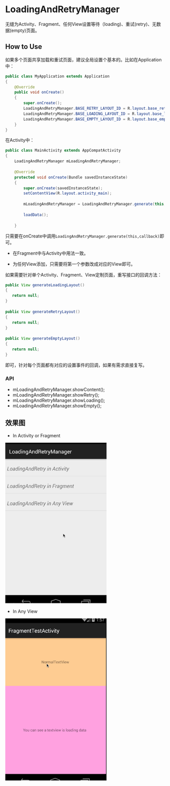 # LoadingAndRetryManager

无缝为Activity、Fragment、任何View设置等待（loading)、重试(retry)、无数据(empty)页面。


## How to Use

如果多个页面共享加载和重试页面，建议全局设置个基本的。比如在Application中：

```java
public class MyApplication extends Application
{
    @Override
    public void onCreate()
    {
        super.onCreate();
        LoadingAndRetryManager.BASE_RETRY_LAYOUT_ID = R.layout.base_retry;
        LoadingAndRetryManager.BASE_LOADING_LAYOUT_ID = R.layout.base_loading;
        LoadingAndRetryManager.BASE_EMPTY_LAYOUT_ID = R.layout.base_empty;
    }
}
```

在Activity中：

```java
public class MainActivity extends AppCompatActivity
{
    LoadingAndRetryManager mLoadingAndRetryManager;

    @Override
    protected void onCreate(Bundle savedInstanceState)
    {
        super.onCreate(savedInstanceState);
        setContentView(R.layout.activity_main);

        mLoadingAndRetryManager = LoadingAndRetryManager.generate(this, listener);

        loadData();
        
    }
```

只需要在onCreate中调用`LoadingAndRetryManager.generate(this,callback)`即可。

* 在Fragment中与Activity中用法一致。

* 为任何View添加，只需要将第一个参数改成对应的View即可。


如果需要针对单个Activity、Fragment、View定制页面，重写接口的回调方法：

```java
public View generateLoadingLayout()
{
   return null;
}

public View generateRetryLayout()
{
   return null;
}

public View generateEmptyLayout()
{
   return null;
}
```
即可，针对每个页面都有对应的设置事件的回调，如果有需求直接复写。

### API

* mLoadingAndRetryManager.showContent();
* mLoadingAndRetryManager.showRetry();
* mLoadingAndRetryManager.showLoading();
* mLoadingAndRetryManager.showEmpty();

## 效果图

* In Activity or Fragment 

<img src="loadingandtry.gif" width="320px"/>

* In Any View

<img src="anyview.gif" width="320px"/>



